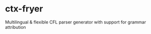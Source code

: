 ctx-fryer
=========

Multilingual &amp; flexible CFL parser generator with support for grammar attribution